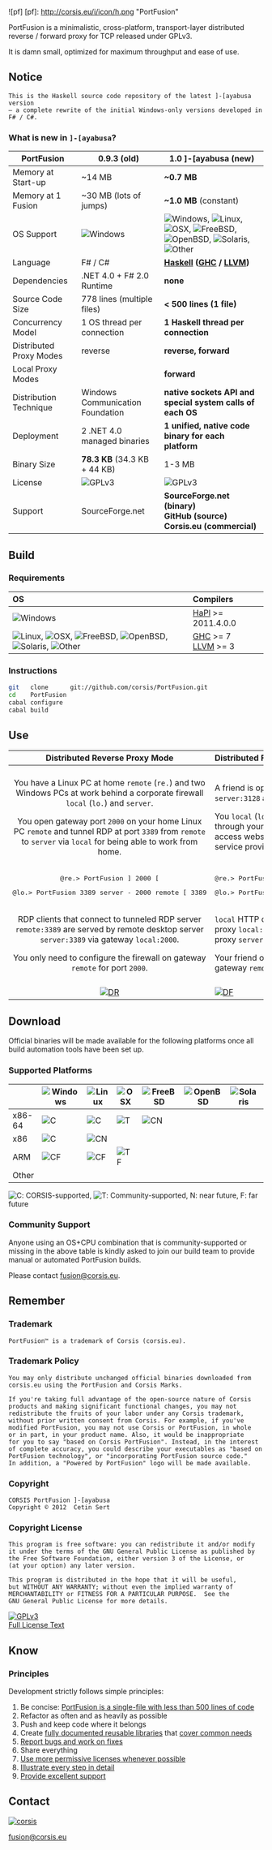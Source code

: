 ![pf]
[pf]: http://corsis.eu/i/icon/h.png "PortFusion"

PortFusion is a minimalistic, cross-platform, transport-layer distributed reverse / forward proxy for TCP released under GPLv3.

It is damn small, optimized for maximum throughput and ease of use.

## Notice

```
This is the Haskell source code repository of the latest ]-[ayabusa version
– a complete rewrite of the initial Windows-only versions developed in F# / C#.
```

### What is new in `]-[ayabusa`?

PortFusion          | 0.9.3 (old)                     | 1.0 \]-[ayabusa (new)
--------------------|---------------------------------|-------------------------------
Memory at Start-up  | ~14 MB                          | **~0.7 MB**
Memory at 1 Fusion  | ~30 MB (lots of jumps)          | **~1.0 MB** (constant)
OS Support          | ![Windows]      | ![Windows], ![Linux], ![OSX], ![FreeBSD], ![OpenBSD], ![Solaris], ![Other]
Language            | F# / C#                         | **[Haskell] ([GHC] / [LLVM])**
Dependencies        | .NET 4.0 + F# 2.0 Runtime       | **none**
Source Code Size    | 778 lines (multiple files)      | **< 500 lines (1 file)**
Concurrency Model   | 1 OS thread per connection      | **1 Haskell thread per connection**
Distributed Proxy Modes | reverse                     | **reverse, forward**
Local Proxy Modes   |                                 | **forward**
Distribution Technique | Windows Communication Foundation | **native sockets API and special system calls of each OS**
Deployment          | 2 .NET 4.0 managed binaries     | **1 unified, native code binary for each platform**
Binary Size         | **78.3 KB** (34.3 KB + 44 KB)   | 1-3 MB
License             | ![GPLv3]                        | ![GPLv3]
Support             | SourceForge.net                 | **SourceForge.net (binary) <br /> GitHub (source) <br /> Corsis.eu (commercial)**

[GPLv3]:   http://gplv3.fsf.org/gplv3-127x51.png                                           "GPLv3"
[Windows]: http://portfusion.sourceforge.net/w/wp-content/uploads/2012/05/os_win_other.png "Windows"
[Linux]:   http://portfusion.sourceforge.net/w/wp-content/uploads/2012/05/os_oracle.png    "Linux"
[OSX]:     http://portfusion.sourceforge.net/w/wp-content/uploads/2012/05/os_macosx.png    "Mac OS"
[FreeBSD]: http://portfusion.sourceforge.net/w/wp-content/uploads/2012/05/os_freebsd.png   "FreeBSD"
[OpenBSD]: http://portfusion.sourceforge.net/w/wp-content/uploads/2012/05/os_openbsd.png   "OpenBSD"
[Solaris]: http://portfusion.sourceforge.net/w/wp-content/uploads/2012/05/os_solaris.png   "Solaris"
[Other]:   http://portfusion.sourceforge.net/w/wp-content/uploads/2012/05/os_other.png     "Other"
[Haskell]: http://www.haskell.org/                                                         "Haskell"
[GHC]:     http://www.haskell.org/ghc/                                                     "GHC"
[LLVM]:    http://llvm.org                                                                 "LLVM"
[HaPl]:    http://hackage.haskell.org/platform/                                            "Haskell Platform"

## Build

### Requirements

| OS           | Compilers           |
|:-------------|:--------------------|
| ![Windows]   | [HaPl] >= 2011.4.0.0
| ![Linux], ![OSX], ![FreeBSD], ![OpenBSD], ![Solaris], ![Other] | [GHC] >= 7 <br /> [LLVM] >= 3

### Instructions

```bash
git   clone      git://github.com/corsis/PortFusion.git
cd    PortFusion
cabal configure
cabal build
```

## Use

| Distributed Reverse Proxy Mode  | Distributed Forward Proxy Mode |
|:-------------------------------:|:-------------------------------|
| |
| <p>You have a Linux PC at home `remote` (`re.`) and two Windows PCs at work behind a corporate firewall `local` (`lo.`) and `server`.</p> <p>You open gateway port `2000` on your home Linux PC `remote` and tunnel RDP at port `3389` from `remote` to `server` via `local` for being able to work from home.</p> | <p>A friend is operating an http proxy server `server:3128` and has a gateway PC `remote` (`re.`).</p> <p>You `local` (`lo.`) want to connect to the internet through your friend's http proxy `server:3128` to access websites blocked by your current internet service provider.</p>
| <pre>@re.> PortFusion             ] 2000        [</pre> <pre>@lo.> PortFusion 3389 server - 2000 remote [ 3389</pre> | <pre>@re.> PortFusion      ]        2000 [</pre> <pre>@lo.> PortFusion 3128 ] remote 2000 - server 3128</pre>
| <p>RDP clients that connect to tunneled RDP server `remote:3389` are served by remote desktop server `server:3389` via gateway `local:2000`.</p> <p>You only need to configure the firewall on gateway `remote` for port `2000`.</p> | <p>`local` HTTP clients that connects to the tunneled proxy `local:3128` are served by your friend's http proxy `server:3128` via gateway`remote`.</p> <p>Your friend only needs to configure the firewall on gateway `remote` for port `2000`.</p>
| |
| [<img src="http://portfusion.sourceforge.net/w/wp-content/uploads/2012/05/reverse-fusion-msc-6.png" alt="DR" />](http://portfusion.sourceforge.net/w/wp-content/uploads/2012/05/reverse-fusion-msc-6.png) | [<img src="http://portfusion.sourceforge.net/w/wp-content/uploads/2012/05/forward-fusion-msc-6.png" alt="DF" />](http://portfusion.sourceforge.net/w/wp-content/uploads/2012/05/forward-fusion-msc-6.png)


## Download

Official binaries will be made available for the following platforms once all build automation tools have been set up.

### Supported Platforms

|        | ![Windows] | ![Linux] | ![OSX] | ![FreeBSD] | ![OpenBSD] | ![Solaris] | ![Other]
| ------ | ---------- | -------- | ------ | ---------- | ---------- | ---------- | --------
| x86-64 | ![C]       | ![C]     | ![T]   | ![C]N      |            |
| x86    | ![C]       | ![C]N    |        |            | 
| ARM    | ![C]F      | ![C]F    | ![T]F  |            |
| Other  |

[C]: http://res2.windows.microsoft.com/resbox/en/Windows%207/main/33624ed4-7676-4be4-9f47-d77eab7ecd9c_0.gif "CORSIS-supported"
[T]: http://res2.windows.microsoft.com/resbox/en/Windows%207/main/43fa1e85-5152-43ff-b0f7-63ae6520a88b_0.gif "Community-supported"
![C]: CORSIS-supported, ![T]: Community-supported, N: near future, F: far  future

### Community Support

Anyone using an OS+CPU combination that is community-supported or missing in the above table is kindly asked to join our build team to provide manual or automated PortFusion builds.

Please contact [fusion@corsis.eu](mailto:fusion@corsis.eu).


## Remember

### Trademark

```
PortFusion™ is a trademark of Corsis (corsis.eu).
```

### Trademark Policy

```
You may only distribute unchanged official binaries downloaded from
corsis.eu using the PortFusion and Corsis Marks.

If you're taking full advantage of the open-source nature of Corsis
products and making significant functional changes, you may not
redistribute the fruits of your labor under any Corsis trademark,
without prior written consent from Corsis. For example, if you've
modified PortFusion, you may not use Corsis or PortFusion, in whole
or in part, in your product name. Also, it would be inappropriate
for you to say "based on Corsis PortFusion". Instead, in the interest
of complete accuracy, you could describe your executables as "based on
PortFusion technology", or "incorporating PortFusion source code."
In addition, a "Powered by PortFusion" logo will be made available.
```

### Copyright

```
CORSIS PortFusion ]-[ayabusa
Copyright © 2012  Cetin Sert
```

### Copyright License

```
This program is free software: you can redistribute it and/or modify
it under the terms of the GNU General Public License as published by
the Free Software Foundation, either version 3 of the License, or
(at your option) any later version.

This program is distributed in the hope that it will be useful,
but WITHOUT ANY WARRANTY; without even the implied warranty of
MERCHANTABILITY or FITNESS FOR A PARTICULAR PURPOSE.  See the
GNU General Public License for more details.
```
[![GPLv3] <br /> Full License Text](http://beta.corsis.eu/license/)


## Know

### Principles

Development strictly follows simple principles:

1. Be concise: [PortFusion is a single-file with less than 500 lines of code](https://github.com/corsis/PortFusion/blob/master/src/Main.hs)
2. Refactor as often and as heavily as possible
3. Push and keep code where it belongs
 1. Create [fully documented reusable libraries](http://hackage.haskell.org/package/splice) that [cover common needs](http://stackoverflow.com/questions/10080670/using-gnu-linux-system-call-splice-for-zero-copy-socket-to-socket-data-transfe)
 2. [Report bugs and work on fixes](https://github.com/haskell/network/issues/31)
4. Share everything
 1. [Use more permissive licenses whenever possible](http://hackage.haskell.org/package/splice)
 2. [Illustrate every step in detail](http://beta.corsis.eu/features/#tab-distributed-reverse-proxy-mode)
5. [Provide excellent support](https://sourceforge.net/p/portfusion/discussion/general/thread/7ad0cb49/)


## Contact

[![corsis]](https://github.com/corsis/)

[fusion@corsis.eu](mailto:fusion@corsis.eu)

[corsis]: http://portfusion.sourceforge.net/i/l100.png "Corsis Research"
